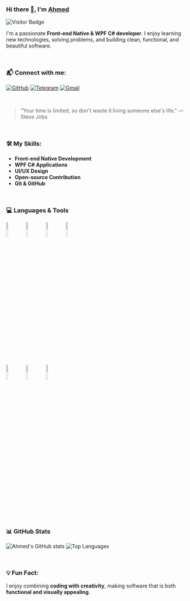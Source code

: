 ### Hi there 👋, I'm [Ahmed](https://www.github.com/Eng-ahmed-dev1)  

![Visitor Badge](https://visitor-badge.laobi.icu/badge?page_id=Eng-ahmed-dev1)

I'm a passionate **Front-end Native & WPF C# developer**. I enjoy learning new technologies, solving problems, and building clean, functional, and beautiful software.

<br/>

### 📬 Connect with me:
[![GitHub](https://img.shields.io/github/followers/Eng-ahmed-dev1?style=social)](https://github.com/Eng-ahmed-dev1)
[![Telegram](https://img.shields.io/badge/Telegram-%40devAhmedl-blue?style=flat-square&logo=Telegram&logoColor=white)](https://t.me/devAhmedl)
[![Gmail](https://img.shields.io/badge/Gmail-ahmed.devmail1%40gmail.com-red?style=flat-square&logo=Gmail&logoColor=white)](mailto:ahmed.devmail1@gmail.com)

<br/>

> "Your time is limited, so don't waste it living someone else's life." — Steve Jobs

<br/>

### 🛠 My Skills:
- **Front-end Native Development**
- **WPF C# Applications**
- **UI/UX Design**
- **Open-source Contribution**
- **Git & GitHub**

<br/>

### 💻 Languages & Tools

<p>
  <code><img width="10%" src="https://www.vectorlogo.zone/logos/mysql/mysql-ar21.svg"></code>
  <code><img width="10%" src="https://www.vectorlogo.zone/logos/dotnet/dotnet-ar21.svg"></code>
  <code><img width="10%" src="https://www.vectorlogo.zone/logos/cplusplus/cplusplus-ar21.svg"></code>
  <code><img width="10%" src="https://www.vectorlogo.zone/logos/javascript/javascript-ar21.svg"></code>
  <br />
  <code><img width="10%" src="https://www.vectorlogo.zone/logos/w3_html5/w3_html5-ar21.svg"></code>
  <code><img width="10%" src="https://www.vectorlogo.zone/logos/w3_css/w3_css-ar21.svg"></code>
  <code><img width="10%" src="https://www.vectorlogo.zone/logos/python/python-ar21.svg"></code>
</p>

<br/>

### 📊 GitHub Stats

![Ahmed's GitHub stats](https://github-readme-stats.vercel.app/api?username=Eng-ahmed-dev1&show_icons=true&theme=dark&hide_border=true)
![Top Languages](https://github-readme-stats.vercel.app/api/top-langs/?username=Eng-ahmed-dev1&layout=compact&theme=dark&hide_border=true)

<br/>

### 💡 Fun Fact:
I enjoy combining **coding with creativity**, making software that is both **functional and visually appealing**.
